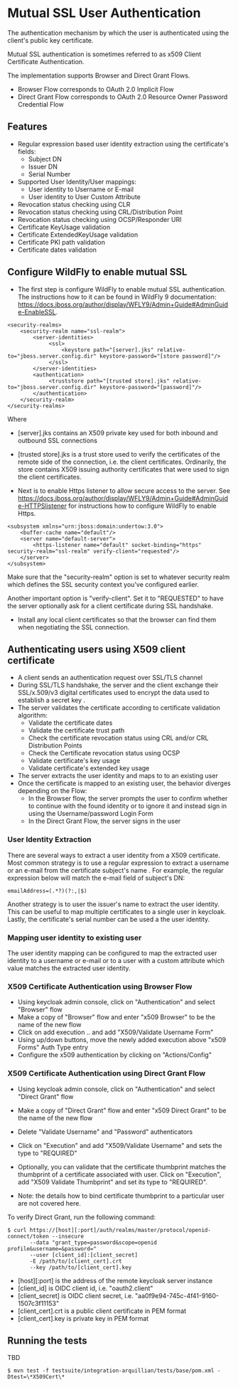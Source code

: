 # Mutual SSL User Authentication

The authentication mechanism by which the user is authenticated using
the client's public key certificate.

Mutual SSL authentication is sometimes referred to as x509 Client Certificate Authentication.

The implementation supports Browser and Direct Grant Flows.
 - Browser Flow corresponds to OAuth 2.0 Implicit Flow
 - Direct Grant Flow corresponds to OAuth 2.0 Resource Owner Password Credential Flow

## Features

 - Regular expression based user identity extraction using the certificate's fields: 
    - Subject DN
    - Issuer DN
    - Serial Number
 - Supported User Identity/User mappings:
    - User identity to Username or E-mail
    - User identity to User Custom Attribute
 - Revocation status checking using CLR
 - Revocation status checking using CRL/Distribution Point
 - Revocation status checking using OCSP/Responder URI
 - Certificate KeyUsage validation
 - Certificate ExtendedKeyUsage validation
 - Certificate PKI path validation
 - Certificate dates validation


## Configure WildFly to enable mutual SSL

- The first step is configure WildFly to enable mutual SSL authentication.
The instructions how to it can be found in WildFly 9 documentation:
https://docs.jboss.org/author/display/WFLY9/Admin+Guide#AdminGuide-EnableSSL.

```
<security-realms>
    <security-realm name="ssl-realm">
        <server-identities>
             <ssl>
                 <keystore path="[server].jks" relative-to="jboss.server.config.dir" keystore-password="[store password]"/>
             </ssl>
        </server-identities>
        <authentication>
             <truststore path="[trusted store].jks" relative-to="jboss.server.config.dir" keystore-password="[password]"/>
        </authentication>
    </security-realm>
</security-realms>
```

Where
  - [server].jks contains an X509 private key used for both inbound and outbound SSL connections
  - [trusted store].jks is a trust store used to verify the certificates of the remote side of the connection,
  i.e. the client certificates. Ordinarily, the store contains X509 issuing authority certificates
  that were used to sign the client certificates.

- Next is to enable Https listener to allow secure access to the server.
See https://docs.jboss.org/author/display/WFLY9/Admin+Guide#AdminGuide-HTTPSlistener for
instructions how to configure WildFly to enable Https.

```
<subsystem xmlns="urn:jboss:domain:undertow:3.0">
    <buffer-cache name="default"/>
    <server name="default-server">
        <https-listener name="default" socket-binding="https" security-realm="ssl-realm" verify-client="requested"/>
    </server>
</subsystem>
```

Make sure that the "security-realm" option is set to whatever security realm which defines
the SSL security context you've configured earlier.

Another important option is "verify-client". Set it to "REQUESTED" to have the server
optionally ask for a client certificate during SSL handshake.

- Install any local client certificates so that the browser can find
  them when negotiating the SSL connection.

## Authenticating users using X509 client certificate

- A client sends an authentication request over SSL/TLS channel
- During SSL/TLS handshake, the server and the client exchange their SSL/x.509/v3 digital certificates
  used to encrypt the data used to establish a secret key .
- The server validates the certificate according to certificate validation algorithm:
  - Validate the certificate dates
  - Validate the certificate trust path
  - Check the certificate revocation status using CRL and/or CRL Distribution Points
  - Check the Certificate revocation status using OCSP
  - Validate certificate's key usage
  - Validate certificate's extended key usage
- The server extracts the user identity and maps to to an existing user
- Once the certificate is mapped to an existing user, the behavior diverges depending on the Flow:
  - In the Browser flow, the server prompts the user to confirm whether to continue with the found identity or to ignore it
     and instead sign in using the Username/password Login Form
  - In the Direct Grant Flow, the server signs in the user

### User Identity Extraction

There are several ways to extract a user identity from a X509 certificate. Most common
strategy is to use a regular expression to extract a username or an e-mail from the
certificate subject's name . For example, the regular expression below
will match the e-mail field of subject's DN:
```
emailAddress=(.*?)(?:,|$)
```

Another strategy is to user the issuer's name to extract the user identity. This can
be useful to map multiple certificates to a single user in keycloak.
Lastly, the certificate's serial number can be used a the user identity.


### Mapping user identity to existing user

The user identity mapping can be configured to map the extracted user identity
to a username or e-mail or to a user with a custom attribute which value matches
the extracted user identity.


### X509 Certificate Authentication using Browser Flow

* Using keycloak admin console, click on "Authentication" and select "Browser" flow
* Make a copy of "Browser" flow and enter "x509 Browser" to be the name of the new flow
* Click on add execution .. and add "X509/Validate Username Form"
* Using up/down buttons, move the newly added execution above "x509 Forms" Auth Type entry
* Configure the x509 authentication by clicking on "Actions/Config"

### X509 Certificate Authentication using Direct Grant Flow

* Using keycloak admin console, click on "Authentication" and select "Direct Grant" flow
* Make a copy of "Direct Grant" flow and enter "x509 Direct Grant" to be the name of the new flow
* Delete "Validate Username" and "Password" authenticators
* Click on "Execution" and add "X509/Validate Username" and sets the type to "REQUIRED"
* Optionally, you can validate that the certificate thumbprint matches the thumbprint of a
  certificate associated with user. Click on "Execution", add "X509 Validate Thumbprint"
  and set its type to "REQUIRED".

* Note: the details how to bind certificate thumbprint to a particular user are not covered here.

To verify Direct Grant, run the following command:

```
$ curl https://[host][:port]/auth/realms/master/protocol/openid-connect/token --insecure
       --data "grant_type=password&scope=openid profile&username=&password="
       --user [client_id]:[client_secret]
       -E /path/to/[client_cert].crt
       --key /path/to/[client_cert].key
```

* [host][:port] is the address of the remote keycloak server instance
* [client_id]  is OIDC client id, i.e. "oauth2.client"
* [client_secret] is OIDC client secret, i.e. "aa0f9e94-745c-4f41-9160-1507c3f11153"
* [client_cert].crt is a public client certificate in PEM format
* [client_cert].key is private key in PEM format

## Running the tests

TBD

``` 
$ mvn test -f testsuite/integration-arquillian/tests/base/pom.xml -Dtest=\*X509Cert\*
```

